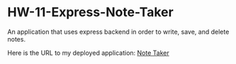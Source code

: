 # HW-11-Express-Note-Taker

An application that uses express backend in order to write, save, and delete notes.

Here is the URL to my deployed application: [Note Taker](https://floating-cliffs-80394.herokuapp.com/)
